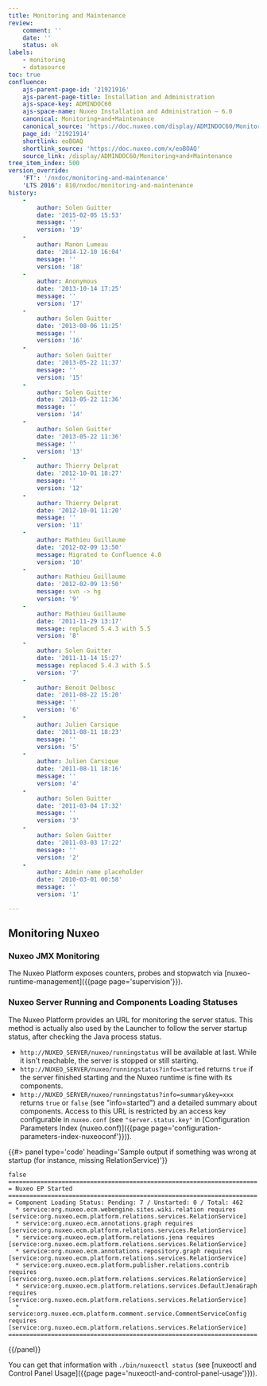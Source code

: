 ```yaml
---
title: Monitoring and Maintenance
review:
    comment: ''
    date: ''
    status: ok
labels:
    - monitoring
    - datasource
toc: true
confluence:
    ajs-parent-page-id: '21921916'
    ajs-parent-page-title: Installation and Administration
    ajs-space-key: ADMINDOC60
    ajs-space-name: Nuxeo Installation and Administration — 6.0
    canonical: Monitoring+and+Maintenance
    canonical_source: 'https://doc.nuxeo.com/display/ADMINDOC60/Monitoring+and+Maintenance'
    page_id: '21921914'
    shortlink: eoBOAQ
    shortlink_source: 'https://doc.nuxeo.com/x/eoBOAQ'
    source_link: /display/ADMINDOC60/Monitoring+and+Maintenance
tree_item_index: 500
version_override:
    'FT': '/nxdoc/monitoring-and-maintenance'
    'LTS 2016': 810/nxdoc/monitoring-and-maintenance
history:
    -
        author: Solen Guitter
        date: '2015-02-05 15:53'
        message: ''
        version: '19'
    -
        author: Manon Lumeau
        date: '2014-12-10 16:04'
        message: ''
        version: '18'
    -
        author: Anonymous
        date: '2013-10-14 17:25'
        message: ''
        version: '17'
    -
        author: Solen Guitter
        date: '2013-08-06 11:25'
        message: ''
        version: '16'
    -
        author: Solen Guitter
        date: '2013-05-22 11:37'
        message: ''
        version: '15'
    -
        author: Solen Guitter
        date: '2013-05-22 11:36'
        message: ''
        version: '14'
    -
        author: Solen Guitter
        date: '2013-05-22 11:36'
        message: ''
        version: '13'
    -
        author: Thierry Delprat
        date: '2012-10-01 18:27'
        message: ''
        version: '12'
    -
        author: Thierry Delprat
        date: '2012-10-01 11:20'
        message: ''
        version: '11'
    -
        author: Mathieu Guillaume
        date: '2012-02-09 13:50'
        message: Migrated to Confluence 4.0
        version: '10'
    -
        author: Mathieu Guillaume
        date: '2012-02-09 13:50'
        message: svn -> hg
        version: '9'
    -
        author: Mathieu Guillaume
        date: '2011-11-29 13:17'
        message: replaced 5.4.3 with 5.5
        version: '8'
    -
        author: Solen Guitter
        date: '2011-11-14 15:27'
        message: replaced 5.4.3 with 5.5
        version: '7'
    -
        author: Benoit Delbosc
        date: '2011-08-22 15:20'
        message: ''
        version: '6'
    -
        author: Julien Carsique
        date: '2011-08-11 18:23'
        message: ''
        version: '5'
    -
        author: Julien Carsique
        date: '2011-08-11 18:16'
        message: ''
        version: '4'
    -
        author: Solen Guitter
        date: '2011-03-04 17:32'
        message: ''
        version: '3'
    -
        author: Solen Guitter
        date: '2011-03-03 17:22'
        message: ''
        version: '2'
    -
        author: Admin name placeholder
        date: '2010-03-01 00:58'
        message: ''
        version: '1'

---
```

## Monitoring Nuxeo

### Nuxeo JMX Monitoring

The Nuxeo Platform exposes counters, probes and stopwatch via [nuxeo-runtime-management]({{page page='supervision'}}).

### Nuxeo Server Running and Components Loading Statuses

The Nuxeo Platform provides an URL for monitoring the server status. This method is actually also used by the Launcher to follow the server startup status, after checking the Java process status.

*   `http://NUXEO_SERVER/nuxeo/runningstatus` will be available at last. While it isn't reachable, the server is stopped or still starting.
*   `http://NUXEO_SERVER/nuxeo/runningstatus?info=started` returns `true` if the server finished starting and the Nuxeo runtime is fine with its components.
*   `http://NUXEO_SERVER/nuxeo/runningstatus?info=summary&key=xxx` returns `true` or `false` (see "info=started") and a detailed summary about components. Access to this URL is restricted by an access key configurable in `nuxeo.conf` (see `"server.status.key"` in [Configuration Parameters Index (nuxeo.conf)]({{page page='configuration-parameters-index-nuxeoconf'}})).

{{#> panel type='code' heading='Sample output if something was wrong at startup (for instance, missing RelationService)'}}

```
false
======================================================================
= Nuxeo EP Started
======================================================================
= Component Loading Status: Pending: 7 / Unstarted: 0 / Total: 462
  * service:org.nuxeo.ecm.webengine.sites.wiki.relation requires [service:org.nuxeo.ecm.platform.relations.services.RelationService]
  * service:org.nuxeo.ecm.annotations.graph requires [service:org.nuxeo.ecm.platform.relations.services.RelationService]
  * service:org.nuxeo.ecm.platform.relations.jena requires [service:org.nuxeo.ecm.platform.relations.services.RelationService]
  * service:org.nuxeo.ecm.annotations.repository.graph requires [service:org.nuxeo.ecm.platform.relations.services.RelationService]
  * service:org.nuxeo.ecm.platform.publisher.relations.contrib requires [service:org.nuxeo.ecm.platform.relations.services.RelationService]
  * service:org.nuxeo.ecm.platform.relations.services.DefaultJenaGraph requires [service:org.nuxeo.ecm.platform.relations.services.RelationService]
  * service:org.nuxeo.ecm.platform.comment.service.CommentServiceConfig requires [service:org.nuxeo.ecm.platform.relations.services.RelationService]
======================================================================

```

{{/panel}}

You can get that information with `./bin/nuxeoctl status` (see [nuxeoctl and Control Panel Usage]({{page page='nuxeoctl-and-control-panel-usage'}})).

&nbsp;

